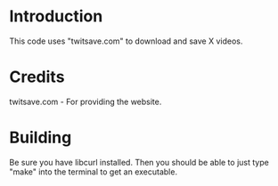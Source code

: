 # Introduction
This code uses "twitsave.com" to download and save X videos.

# Credits
twitsave.com - For providing the website.

# Building
Be sure you have libcurl installed. Then you should be able to just type "make" into the terminal to get an executable.